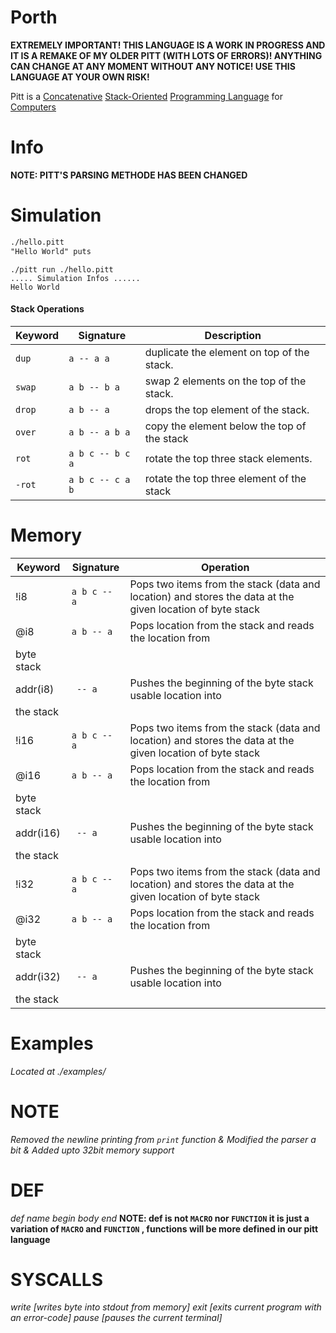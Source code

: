 # Porth

**EXTREMELY IMPORTANT! THIS LANGUAGE IS A WORK IN PROGRESS AND IT IS A REMAKE OF MY OLDER PITT (WITH LOTS OF ERRORS)! ANYTHING CAN CHANGE AT ANY MOMENT WITHOUT ANY NOTICE! USE THIS LANGUAGE AT YOUR OWN RISK!**

Pitt is a [Concatenative](https://en.wikipedia.org/wiki/Concatenative_programming_language) [Stack-Oriented](https://en.wikipedia.org/wiki/Stack-oriented_programming) [Programming Language](https://en.wikipedia.org/wiki/Programming_language) for [Computers](https://en.wikipedia.org/wiki/Computer)


# Info
**NOTE: PITT'S PARSING METHODE HAS BEEN CHANGED**

# Simulation
``` Pascal
./hello.pitt
"Hello World" puts
```
```console
./pitt run ./hello.pitt
..... Simulation Infos ......
Hello World
```
#### Stack Operations

| Keyword    | Signature        | Description                                                                                  |
| ---        | ---              | ---                                                                                          |
| `dup`      | `a -- a a`       | duplicate the element on top of the stack.                                                                                       |
| `swap`     | `a b -- b a`     | swap 2 elements on the top of the stack.                                                                                       |
| `drop`     | `a b -- a`       | drops the top element of the stack.                                                                                       |
| `over`     | `a b -- a b a`   | copy the element below the top of the stack                                                                                        | 
| `rot`      | `a b c -- b c a` | rotate the top three stack   elements.                                                                                    |      
| `-rot`     | `a b c -- c a b` | rotate the top three element of the stack                                                                                        |       | `nip`      | `a b -- b `      | drops the element before the top element                                                                                      |                                                                                               

# Memory 
| Keyword   | Signature        | Operation                                                   |
| ----      | ----             | ----                                                        |
| !i8       | `a b c -- a`     | Pops two items from the stack (data and location) and stores the data at the given location of byte stack                                                     |
| @i8       | `a b -- a`       | Pops location from the stack and reads the location from  
byte stack                                                                                   |
| addr(i8)  | ` -- a`          | Pushes the beginning of the byte stack usable location into
the stack                                                                                    |
| !i16       | `a b c -- a`     | Pops two items from the stack (data and location) and stores the data at the given location of byte stack                                                     |
| @i16       | `a b -- a`       | Pops location from the stack and reads the location from  
byte stack                                                                                   |
| addr(i16)  | ` -- a`          | Pushes the beginning of the byte stack usable location into
the stack                                                                                    |
| !i32       | `a b c -- a`     | Pops two items from the stack (data and location) and stores the data at the given location of byte stack                                                     |
| @i32       | `a b -- a`       | Pops location from the stack and reads the location from  
byte stack                                                                                   |
| addr(i32)  | ` -- a`          | Pushes the beginning of the byte stack usable location into
the stack                                                                                    |

# Examples
*Located at ./examples/*

# NOTE
*Removed the newline printing from `print` function & Modified the parser a bit & Added upto 32bit memory support*


# DEF 
*def name begin* 
    *body*
*end*
**NOTE: def is not `MACRO` nor `FUNCTION` it is just a variation of `MACRO` and `FUNCTION` , functions will be more defined in our pitt language**

# SYSCALLS
*write [writes byte into stdout from memory]                                                      exit  [exits current program with an error-code]                                                     pause [pauses the current terminal]*
